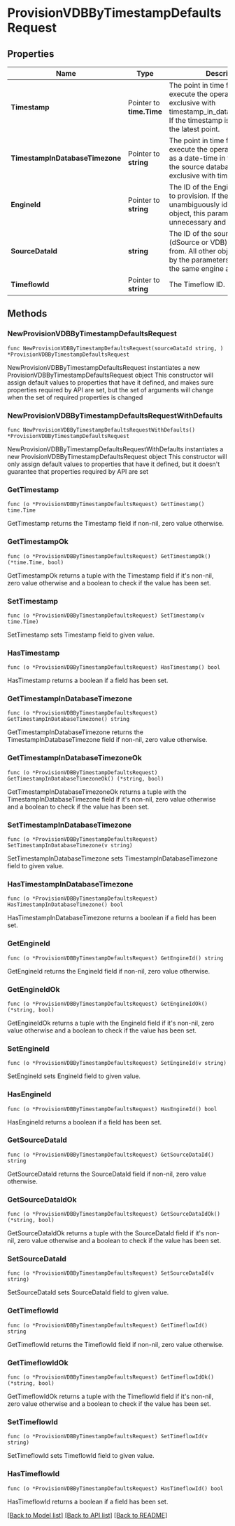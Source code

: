 # ProvisionVDBByTimestampDefaultsRequest

## Properties

Name | Type | Description | Notes
------------ | ------------- | ------------- | -------------
**Timestamp** | Pointer to **time.Time** | The point in time from which to execute the operation. Mutually exclusive with timestamp_in_database_timezone. If the timestamp is not set, selects the latest point. | [optional] 
**TimestampInDatabaseTimezone** | Pointer to **string** | The point in time from which to execute the operation, expressed as a date-time in the timezone of the source database. Mutually exclusive with timestamp. | [optional] 
**EngineId** | Pointer to **string** | The ID of the Engine onto which to provision. If the source ID unambiguously identifies a source object, this parameter is unnecessary and ignored. | [optional] 
**SourceDataId** | **string** | The ID of the source object (dSource or VDB) to provision from. All other objects referenced by the parameters must live on the same engine as the source. | 
**TimeflowId** | Pointer to **string** | The Timeflow ID. | [optional] 

## Methods

### NewProvisionVDBByTimestampDefaultsRequest

`func NewProvisionVDBByTimestampDefaultsRequest(sourceDataId string, ) *ProvisionVDBByTimestampDefaultsRequest`

NewProvisionVDBByTimestampDefaultsRequest instantiates a new ProvisionVDBByTimestampDefaultsRequest object
This constructor will assign default values to properties that have it defined,
and makes sure properties required by API are set, but the set of arguments
will change when the set of required properties is changed

### NewProvisionVDBByTimestampDefaultsRequestWithDefaults

`func NewProvisionVDBByTimestampDefaultsRequestWithDefaults() *ProvisionVDBByTimestampDefaultsRequest`

NewProvisionVDBByTimestampDefaultsRequestWithDefaults instantiates a new ProvisionVDBByTimestampDefaultsRequest object
This constructor will only assign default values to properties that have it defined,
but it doesn't guarantee that properties required by API are set

### GetTimestamp

`func (o *ProvisionVDBByTimestampDefaultsRequest) GetTimestamp() time.Time`

GetTimestamp returns the Timestamp field if non-nil, zero value otherwise.

### GetTimestampOk

`func (o *ProvisionVDBByTimestampDefaultsRequest) GetTimestampOk() (*time.Time, bool)`

GetTimestampOk returns a tuple with the Timestamp field if it's non-nil, zero value otherwise
and a boolean to check if the value has been set.

### SetTimestamp

`func (o *ProvisionVDBByTimestampDefaultsRequest) SetTimestamp(v time.Time)`

SetTimestamp sets Timestamp field to given value.

### HasTimestamp

`func (o *ProvisionVDBByTimestampDefaultsRequest) HasTimestamp() bool`

HasTimestamp returns a boolean if a field has been set.

### GetTimestampInDatabaseTimezone

`func (o *ProvisionVDBByTimestampDefaultsRequest) GetTimestampInDatabaseTimezone() string`

GetTimestampInDatabaseTimezone returns the TimestampInDatabaseTimezone field if non-nil, zero value otherwise.

### GetTimestampInDatabaseTimezoneOk

`func (o *ProvisionVDBByTimestampDefaultsRequest) GetTimestampInDatabaseTimezoneOk() (*string, bool)`

GetTimestampInDatabaseTimezoneOk returns a tuple with the TimestampInDatabaseTimezone field if it's non-nil, zero value otherwise
and a boolean to check if the value has been set.

### SetTimestampInDatabaseTimezone

`func (o *ProvisionVDBByTimestampDefaultsRequest) SetTimestampInDatabaseTimezone(v string)`

SetTimestampInDatabaseTimezone sets TimestampInDatabaseTimezone field to given value.

### HasTimestampInDatabaseTimezone

`func (o *ProvisionVDBByTimestampDefaultsRequest) HasTimestampInDatabaseTimezone() bool`

HasTimestampInDatabaseTimezone returns a boolean if a field has been set.

### GetEngineId

`func (o *ProvisionVDBByTimestampDefaultsRequest) GetEngineId() string`

GetEngineId returns the EngineId field if non-nil, zero value otherwise.

### GetEngineIdOk

`func (o *ProvisionVDBByTimestampDefaultsRequest) GetEngineIdOk() (*string, bool)`

GetEngineIdOk returns a tuple with the EngineId field if it's non-nil, zero value otherwise
and a boolean to check if the value has been set.

### SetEngineId

`func (o *ProvisionVDBByTimestampDefaultsRequest) SetEngineId(v string)`

SetEngineId sets EngineId field to given value.

### HasEngineId

`func (o *ProvisionVDBByTimestampDefaultsRequest) HasEngineId() bool`

HasEngineId returns a boolean if a field has been set.

### GetSourceDataId

`func (o *ProvisionVDBByTimestampDefaultsRequest) GetSourceDataId() string`

GetSourceDataId returns the SourceDataId field if non-nil, zero value otherwise.

### GetSourceDataIdOk

`func (o *ProvisionVDBByTimestampDefaultsRequest) GetSourceDataIdOk() (*string, bool)`

GetSourceDataIdOk returns a tuple with the SourceDataId field if it's non-nil, zero value otherwise
and a boolean to check if the value has been set.

### SetSourceDataId

`func (o *ProvisionVDBByTimestampDefaultsRequest) SetSourceDataId(v string)`

SetSourceDataId sets SourceDataId field to given value.


### GetTimeflowId

`func (o *ProvisionVDBByTimestampDefaultsRequest) GetTimeflowId() string`

GetTimeflowId returns the TimeflowId field if non-nil, zero value otherwise.

### GetTimeflowIdOk

`func (o *ProvisionVDBByTimestampDefaultsRequest) GetTimeflowIdOk() (*string, bool)`

GetTimeflowIdOk returns a tuple with the TimeflowId field if it's non-nil, zero value otherwise
and a boolean to check if the value has been set.

### SetTimeflowId

`func (o *ProvisionVDBByTimestampDefaultsRequest) SetTimeflowId(v string)`

SetTimeflowId sets TimeflowId field to given value.

### HasTimeflowId

`func (o *ProvisionVDBByTimestampDefaultsRequest) HasTimeflowId() bool`

HasTimeflowId returns a boolean if a field has been set.


[[Back to Model list]](../README.md#documentation-for-models) [[Back to API list]](../README.md#documentation-for-api-endpoints) [[Back to README]](../README.md)


